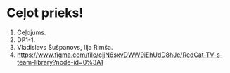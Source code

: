 # Ceļot prieks!
1. Ceļojums.
2. DP1-1.
3. Vladislavs Šušpanovs, Ilja Rimša.
4. https://www.figma.com/file/cjjN6sxvDWW9iEhUdD8hJe/RedCat-TV-s-team-library?node-id=0%3A1

